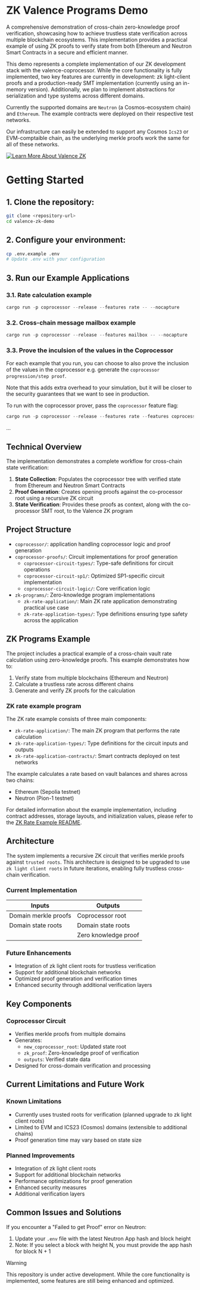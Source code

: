 # ZK Valence Programs Demo
A comprehensive demonstration of cross-chain zero-knowledge proof verification, showcasing how to achieve trustless state verification across multiple blockchain ecosystems. This implementation provides a practical example of using ZK proofs to verify state from both Ethereum and Neutron Smart Contracts in a secure and efficient manner.

This demo represents a complete implementation of our ZK development stack with the valence-coprocessor. While the core functionality is fully implemented, two key features are currently in development: zk light-client proofs and a production-ready SMT implementation (currently using an in-memory version). Additionally, we plan to implement abstractions for serialization and type systems across different domains.

Currently the supported domains are `Neutron` (a Cosmos-ecosystem chain) and `Ethereum`. The example contracts were deployed on their respective test networks. 

Our infrastructure can easily be extended to support any Cosmos `Ics23` or EVM-comptaible chain, as the underlying merkle proofs work the same for all of these networks.


[![Learn More About Valence ZK](https://img.shields.io/badge/_Learn_More_About_Valence_ZK-2EA44F?style=for-the-badge&logo=github&logoColor=white)](https://github.com/timewave-computer/recursive-sp1-verifier/blob/master/context.md)


# Getting Started

## 1. Clone the repository:
```bash
git clone <repository-url>
cd valence-zk-demo
```

## 2. Configure your environment:
```bash
cp .env.example .env
# Update .env with your configuration
```
## 3. Run our Example Applications

### 3.1. Rate calculation example
```rust
cargo run -p coprocessor --release --features rate -- --nocapture
```
### 3.2. Cross-chain message mailbox example
```rust
cargo run -p coprocessor --release --features mailbox -- --nocapture
```

### 3.3. Prove the inculsion of the values in the Coprocessor
For each example that you run, you can choose to also prove the inclusion of 
the values in the coprocessor e.g. generate the `coprocessor progression/step proof`.

Note that this adds extra overhead to your simulation, but it will be closer to the security
guarantees that we want to see in production. 

To run with the coprocessor prover, pass the `coprocessor` feature flag:

```rust
cargo run -p coprocessor --release --features rate --features coprocessor -- --nocapture
```
...

## Technical Overview

The implementation demonstrates a complete workflow for cross-chain state verification:

1. **State Collection**: Populates the coprocessor tree with verified state from Ethereum and Neutron Smart Contracts
2. **Proof Generation**: Creates opening proofs against the co-processor root using a recursive ZK circuit
3. **State Verification**: Provides these proofs as context, along with the co-processor SMT root, to the Valence ZK program

## Project Structure

- `coprocessor/`: application handling coprocessor logic and proof generation
- `coprocessor-proofs/`: Circuit implementations for proof generation
  - `coprocessor-circuit-types/`: Type-safe definitions for circuit operations
  - `coprocessor-circuit-sp1/`: Optimized SP1-specific circuit implementation
  - `coprocessor-circuit-logic/`: Core verification logic
- `zk-programs/`: Zero-knowledge program implementations
  - `zk-rate-application/`: Main ZK rate application demonstrating practical use case
  - `zk-rate-application-types/`: Type definitions ensuring type safety across the application

## ZK Programs Example

The project includes a practical example of a cross-chain vault rate calculation using zero-knowledge proofs. This example demonstrates how to:

1. Verify state from multiple blockchains (Ethereum and Neutron)
2. Calculate a trustless rate across different chains
3. Generate and verify ZK proofs for the calculation

### ZK rate example program

The ZK rate example consists of three main components:

- `zk-rate-application/`: The main ZK program that performs the rate calculation
- `zk-rate-application-types/`: Type definitions for the circuit inputs and outputs
- `zk-rate-application-contracts/`: Smart contracts deployed on test networks

The example calculates a rate based on vault balances and shares across two chains:
- Ethereum (Sepolia testnet)
- Neutron (Pion-1 testnet)

For detailed information about the example implementation, including contract addresses, storage layouts, and initialization values, please refer to the [ZK Rate Example README](./zk-programs/zk-rate-example/README.md).

## Architecture

The system implements a recursive ZK circuit that verifies merkle proofs against `trusted roots`. This architecture is designed to be upgraded to use `zk light client roots` in future iterations, enabling fully trustless cross-chain verification.

### Current Implementation

| Inputs | Outputs |
|--------|---------|
| Domain merkle proofs | Coprocessor root |
| Domain state roots | Domain state roots |
| | Zero knowledge proof |

### Future Enhancements

- Integration of zk light client roots for trustless verification
- Support for additional blockchain networks
- Optimized proof generation and verification times
- Enhanced security through additional verification layers

## Key Components

### Coprocessor Circuit
- Verifies merkle proofs from multiple domains
- Generates:
  - `new_coprocessor_root`: Updated state root
  - `zk_proof`: Zero-knowledge proof of verification
  - `outputs`: Verified state data
- Designed for cross-domain verification and processing

## Current Limitations and Future Work

### Known Limitations
- Currently uses trusted roots for verification (planned upgrade to zk light client roots)
- Limited to EVM and ICS23 (Cosmos) domains (extensible to additional chains)
- Proof generation time may vary based on state size

### Planned Improvements
- Integration of zk light client roots
- Support for additional blockchain networks
- Performance optimizations for proof generation
- Enhanced security measures
- Additional verification layers

## Common Issues and Solutions

If you encounter a "Failed to get Proof" error on Neutron:
1. Update your `.env` file with the latest Neutron App hash and block height
2. Note: If you select a block with height N, you must provide the app hash for block N + 1

> [!WARNING]
> This repository is under active development. While the core functionality is implemented, some features are still being enhanced and optimized.